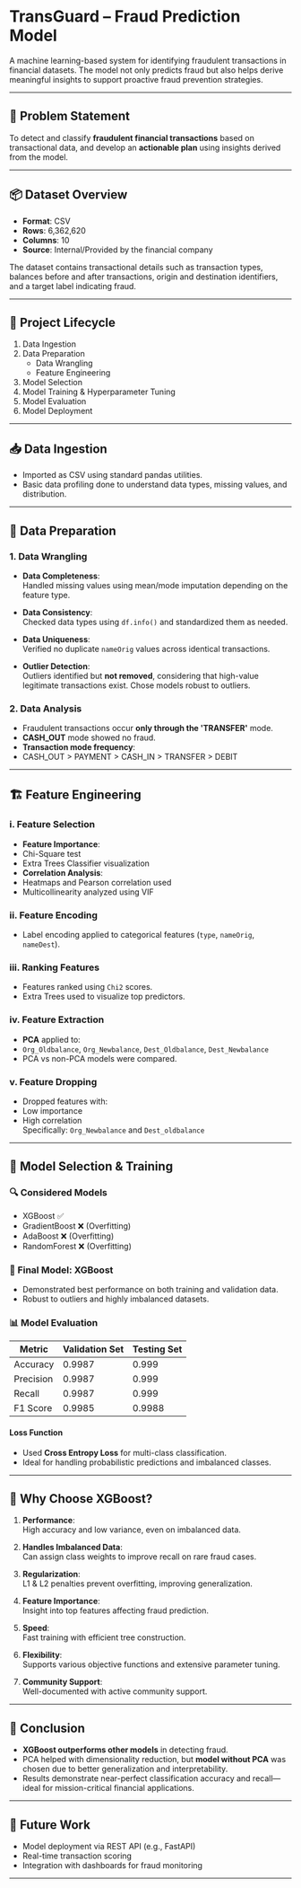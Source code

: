 #  TransGuard – Fraud Prediction Model

A machine learning-based system for identifying fraudulent transactions in financial datasets. The model not only predicts fraud but also helps derive meaningful insights to support proactive fraud prevention strategies.

---

## 🧠 Problem Statement

To detect and classify **fraudulent financial transactions** based on transactional data, and develop an **actionable plan** using insights derived from the model.

---

## 📦 Dataset Overview

- **Format**: CSV
- **Rows**: 6,362,620
- **Columns**: 10
- **Source**: Internal/Provided by the financial company

The dataset contains transactional details such as transaction types, balances before and after transactions, origin and destination identifiers, and a target label indicating fraud.

---

## 🔁 Project Lifecycle

1. Data Ingestion  
2. Data Preparation  
   - Data Wrangling  
   - Feature Engineering  
3. Model Selection  
4. Model Training & Hyperparameter Tuning  
5. Model Evaluation  
6. Model Deployment

---

## 📥 Data Ingestion

- Imported as CSV using standard pandas utilities.
- Basic data profiling done to understand data types, missing values, and distribution.

---

## 🧹 Data Preparation

### 1. Data Wrangling

- **Data Completeness**:  
  Handled missing values using mean/mode imputation depending on the feature type.

- **Data Consistency**:  
  Checked data types using `df.info()` and standardized them as needed.

- **Data Uniqueness**:  
  Verified no duplicate `nameOrig` values across identical transactions.

- **Outlier Detection**:  
  Outliers identified but **not removed**, considering that high-value legitimate transactions exist. Chose models robust to outliers.

### 2. Data Analysis

- Fraudulent transactions occur **only through the 'TRANSFER'** mode.
- **CASH_OUT** mode showed no fraud.
- **Transaction mode frequency**:
- CASH_OUT > PAYMENT > CASH_IN > TRANSFER > DEBIT

---

## 🏗️ Feature Engineering

### i. Feature Selection

- **Feature Importance**:  
- Chi-Square test  
- Extra Trees Classifier visualization  
- **Correlation Analysis**:  
- Heatmaps and Pearson correlation used  
- Multicollinearity analyzed using VIF

### ii. Feature Encoding

- Label encoding applied to categorical features (`type`, `nameOrig`, `nameDest`).

### iii. Ranking Features

- Features ranked using `Chi2` scores.
- Extra Trees used to visualize top predictors.

### iv. Feature Extraction

- **PCA** applied to:
- `Org_Oldbalance`, `Org_Newbalance`, `Dest_Oldbalance`, `Dest_Newbalance`
- PCA vs non-PCA models were compared.

### v. Feature Dropping

- Dropped features with:
- Low importance
- High correlation  
Specifically: `Org_Newbalance` and `Dest_oldbalance`

---

## 🤖 Model Selection & Training

### 🔍 Considered Models

- XGBoost ✅
- GradientBoost ❌ (Overfitting)
- AdaBoost ❌ (Overfitting)
- RandomForest ❌ (Overfitting)

### 📌 Final Model: **XGBoost**

- Demonstrated best performance on both training and validation data.
- Robust to outliers and highly imbalanced datasets.

### 📊 Model Evaluation

| Metric        | Validation Set | Testing Set |
|---------------|----------------|-------------|
| Accuracy      | 0.9987         | 0.999       |
| Precision     | 0.9987         | 0.999       |
| Recall        | 0.9987         | 0.999       |
| F1 Score      | 0.9985         | 0.9988      |

#### Loss Function

- Used **Cross Entropy Loss** for multi-class classification.
- Ideal for handling probabilistic predictions and imbalanced classes.

---

## 🧾 Why Choose XGBoost?

1. **Performance**:  
 High accuracy and low variance, even on imbalanced data.

2. **Handles Imbalanced Data**:  
 Can assign class weights to improve recall on rare fraud cases.

3. **Regularization**:  
 L1 & L2 penalties prevent overfitting, improving generalization.

4. **Feature Importance**:  
 Insight into top features affecting fraud prediction.

5. **Speed**:  
 Fast training with efficient tree construction.

6. **Flexibility**:  
 Supports various objective functions and extensive parameter tuning.

7. **Community Support**:  
 Well-documented with active community support.

---

## 🧠 Conclusion

- **XGBoost outperforms other models** in detecting fraud.
- PCA helped with dimensionality reduction, but **model without PCA** was chosen due to better generalization and interpretability.
- Results demonstrate near-perfect classification accuracy and recall—ideal for mission-critical financial applications.

---

## 📌 Future Work

- Model deployment via REST API (e.g., FastAPI)
- Real-time transaction scoring
- Integration with dashboards for fraud monitoring

---




